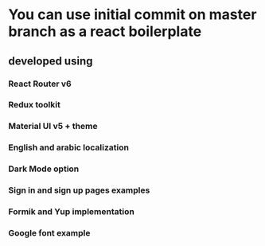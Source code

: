 # You can use initial commit on master branch as a react boilerplate

## developed using

### React Router v6

### Redux toolkit

### Material UI v5 + theme

### English and arabic localization

### Dark Mode option

### Sign in and sign up pages examples

### Formik and Yup implementation

### Google font example
